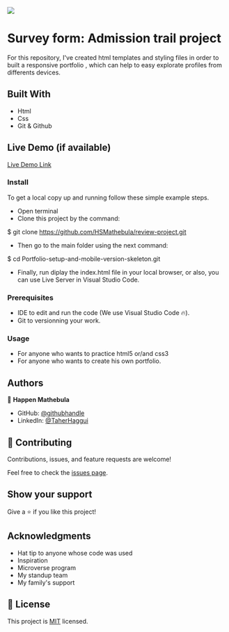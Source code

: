 ![](https://img.shields.io/badge/Microverse-blueviolet)

# Survey form: Admission trail project

For this repository, I've created html templates and styling files in order to built a responsive portfolio ,  which can help to easy explorate  profiles from differents devices.

## Built With

- Html
- Css
- Git & Github

## Live Demo (if available)

[Live Demo Link](https://github.com/HSMathebula/review-project.git)

### Install

To get a local copy up and running follow these simple example steps.
- Open terminal
- Clone this project by the command: 

$ git clone https://github.com/HSMathebula/review-project.git

- Then go to the main folder using the next command:

$ cd Portfolio-setup-and-mobile-version-skeleton.git

- Finally, run diplay the index.html file in your local browser, or also, you can use Live Server in Visual Studio Code.

### Prerequisites

- IDE to edit and run the code (We use Visual Studio Code 🔥).
- Git to versionning your work.

### Usage

- For anyone who wants to practice html5 or/and css3
- For anyone who wants to create his own portfolio.

## Authors

👤 **Happen Mathebula**

- GitHub: [@githubhandle](https://github.com/HSMathebula)
- LinkedIn: [@TaherHaggui](https://www.linkedin.com/in/happen-mathebula-4b0438115/)

## 🤝 Contributing

Contributions, issues, and feature requests are welcome!

Feel free to check the [issues page](../../issues/).

## Show your support

Give a ⭐️ if you like this project!

## Acknowledgments

- Hat tip to anyone whose code was used
- Inspiration
- Microverse program
- My standup team
- My family's support

## 📝 License

This project is [MIT](MIT.md) licensed.
